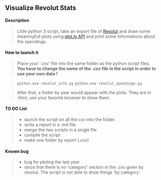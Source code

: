 ## Visualize **Revolut Stats**


#### Description

> Little python 3 script, take an export file of [Revolut](https://revolut.com/) and draw some meaningfull plots using [plot.ly API](https://plot.ly/) and print some informations about the spendings.

#### How to launch it

>Place your '.csv' file into the same folder as the python script files.
>**You have to change the name of the .csv file in the script in order to use your own data !**

> `python.exe revolut_info.py`
> `python.exe revolut_spendings.py`

> After that, a folder by year would appear with the plots. They are in .html, use your favorite browser to show them.

#### TO DO List

> - launch the script on all the csv into the folder.
> - write a report in a .md file.
> - merge the two scripts in a single file
> - compile the script
> - make one folder by report (.csv)

#### Known bug
> - bug for ploting the last year
> - since that there is no 'category' section in the .csv given by revolut. The script is not able to draw things 'by category'

